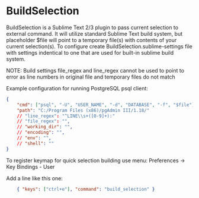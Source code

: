 BuildSelection
==============

BuildSelection is a Sublime Text 2/3 plugin to pass current selection to external command.
It will utilize standard Sublime Text build system, but placeholder $file will point to a temporary file(s) with contents of your current selection(s).
To configure create BuildSelection.sublime-settings file with settings indentical to one that are used for built-in sublime build system.

NOTE:
  Build settings file_regex and line_regex cannot be used to point to error as line numbers in original file and temporary files do not match

Example configuration for running PostgreSQL psql client:
```json
{
    "cmd": ["psql", "-U", "USER_NAME", "-d", "DATABASE", "-f", "$file"],
    "path": "C:/Program Files (x86)/pgAdmin III/1.18/"
    // "line_regex": "^LINE\\s+([0-9]+):"
    // "file_regex": "",
    // "working_dir": "",
    // "encoding": "",
    // "env": "",
    // "shell": ""
}
```

To register keymap for quick selection building use menu:
Preferences -> Key Bindings - User

Add a line like this one:
```json
    { "keys": ["ctrl+e"], "command": "build_selection" }
```

